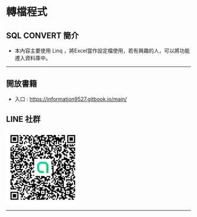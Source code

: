# 轉檔程式

## SQL CONVERT 簡介

* 本內容主要使用 Linq ，將Excel當作設定檔使用，若有興趣的人，可以將功能遷入資料庫中。


---
## 開放書籍
* 入口 : https://information9527.gitbook.io/main/


## LINE 社群
<img src="QrCode.jpg" width=200 height=200 alt="LINE QR" />

---
